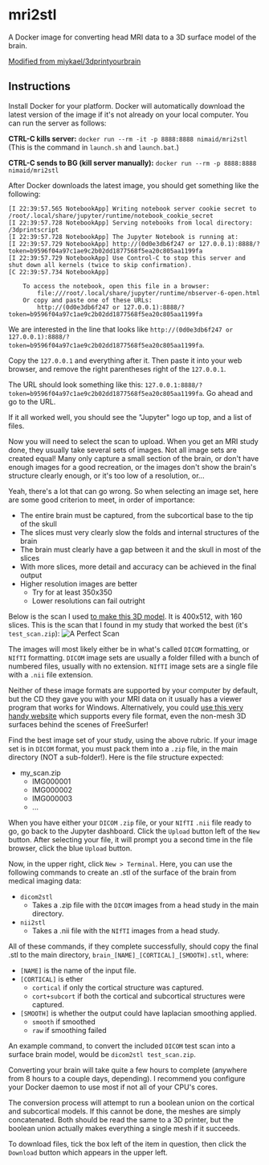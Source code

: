 # mri2stl
A Docker image for converting head MRI data to a 3D surface model of the brain.

[Modified from miykael/3dprintyourbrain](https://github.com/miykael/3dprintyourbrain)

## Instructions
Install Docker for your platform. Docker will automatically download the latest version of the image if it's not already on your local computer. You can run the server as follows:

**CTRL-C kills server:** `docker run --rm -it -p 8888:8888 nimaid/mri2stl` (This is the command in `launch.sh` and `launch.bat`.)

**CTRL-C sends to BG (kill server manually):** `docker run --rm -p 8888:8888 nimaid/mri2stl`

After Docker downloads the latest image, you should get something like the following:
```
[I 22:39:57.565 NotebookApp] Writing notebook server cookie secret to /root/.local/share/jupyter/runtime/notebook_cookie_secret
[I 22:39:57.728 NotebookApp] Serving notebooks from local directory: /3dprintscript
[I 22:39:57.728 NotebookApp] The Jupyter Notebook is running at:
[I 22:39:57.729 NotebookApp] http://(0d0e3db6f247 or 127.0.0.1):8888/?token=b9596f04a97c1ae9c2b02dd1877568f5ea20c805aa1199fa
[I 22:39:57.729 NotebookApp] Use Control-C to stop this server and shut down all kernels (twice to skip confirmation).
[C 22:39:57.734 NotebookApp]

    To access the notebook, open this file in a browser:
        file:///root/.local/share/jupyter/runtime/nbserver-6-open.html
    Or copy and paste one of these URLs:
        http://(0d0e3db6f247 or 127.0.0.1):8888/?token=b9596f04a97c1ae9c2b02dd1877568f5ea20c805aa1199fa
```
We are interested in the line that looks like `http://(0d0e3db6f247 or 127.0.0.1):8888/?token=b9596f04a97c1ae9c2b02dd1877568f5ea20c805aa1199fa`.

Copy the `127.0.0.1` and everything after it. Then paste it into your web browser, and remove the right parentheses right of the `127.0.0.1`.

The URL should look something like this: `127.0.0.1:8888/?token=b9596f04a97c1ae9c2b02dd1877568f5ea20c805aa1199fa`. Go ahead and go to the URL.

If it all worked well, you should see the "Jupyter" logo up top, and a list of files.

Now you will need to select the scan to upload. When you get an MRI study done, they usually take several sets of images. Not all image sets are created equal! Many only capture a small section of the brain, or don't have enough images for a good recreation, or the images don't show the brain's structure clearly enough, or it's too low of a resolution, or...

Yeah, there's a lot that can go wrong. So when selecting an image set, here are some good criterion to meet, in order of importance:
* The entire brain must be captured, from the subcortical base to the tip of the skull
* The slices must very clearly slow the folds and internal structures of the brain
* The brain must clearly have a gap between it and the skull in most of the slices
* With more slices, more detail and accuracy can be achieved in the final output
* Higher resolution images are better
  * Try for at least 350x350
  * Lower resolutions can fail outright

Below is the scan I used [to make this 3D model](https://www.thingiverse.com/thing:3610884). It is 400x512, with 160 slices. This is the scan that I found in my study that worked the best (it's `test_scan.zip`):
<img src="https://raw.githubusercontent.com/nimaid/mri2stl/master/images/test_scan.png" alt="A Perfect Scan" />

The images will most likely either be in what's called `DICOM` formatting, or `NIfTI` formatting. `DICOM` image sets are usually a folder filled with a bunch of numbered files, usually with no extension. `NIfTI` image sets are a single file with a `.nii` file extension.

Neither of these image formats are supported by your computer by default, but the CD they gave you with your MRI data on it usually has a viewer program that works for Windows. Alternatively, you could [use this very handy website](http://bit.ly/PapayaViewer) which supports every file format, even the non-mesh 3D surfaces behind the scenes of FreeSurfer!

Find the best image set of your study, using the above rubric. If your image set is in `DICOM` format, you must pack them into a `.zip` file, in the main directory (NOT a sub-folder!). Here is the file structure expected:
* my_scan.zip
  * IMG000001
  * IMG000002
  * IMG000003
  * ...

When you have either your `DICOM` `.zip` file, or your `NIfTI` `.nii` file ready to go, go back to the Jupyter dashboard. Click the `Upload` button left of the `New` button. After selecting your file, it will prompt you a second time in the file browser, click the blue `Upload` button.

Now, in the upper right, click `New > Terminal`. Here, you can use the following commands to create an .stl of the surface of the brain from medical imaging data:
* `dicom2stl`
  * Takes a .zip file with the `DICOM` images from a head study in the main directory.
* `nii2stl`
  * Takes a .nii file with the `NIfTI` images from a head study.

All of these commands, if they complete successfully, should copy the final .stl to the main directory, `brain_[NAME]_[CORTICAL]_[SMOOTH].stl`, where:
* `[NAME]` is the name of the input file.
* `[CORTICAL]` is ether
  * `cortical` if only the cortical structure was captured.
  * `cort+subcort` if both the cortical and subcortical structures were captured.
* `[SMOOTH]` is whether the output could have laplacian smoothing applied.
  * `smooth` if smoothed
  * `raw` if smoothing failed

An example command, to convert the included `DICOM` test scan into a surface brain model, would be `dicom2stl test_scan.zip`.

Converting your brain will take quite a few hours to complete (anywhere from 8 hours to a couple days, depending). I recommend you configure your Docker daemon to use most if not all of your CPU's cores.

The conversion process will attempt to run a boolean union on the cortical and subcortical models. If this cannot be done, the meshes are simply concatenated. Both should be read the same to a 3D printer, but the boolean union actually makes everything a single mesh if it succeeds.

To download files, tick the box left of the item in question, then click the `Download` button which appears in the upper left.

